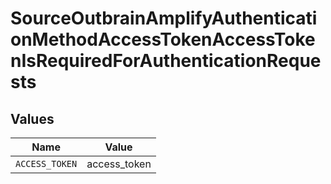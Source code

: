 # SourceOutbrainAmplifyAuthenticationMethodAccessTokenAccessTokenIsRequiredForAuthenticationRequests


## Values

| Name           | Value          |
| -------------- | -------------- |
| `ACCESS_TOKEN` | access_token   |